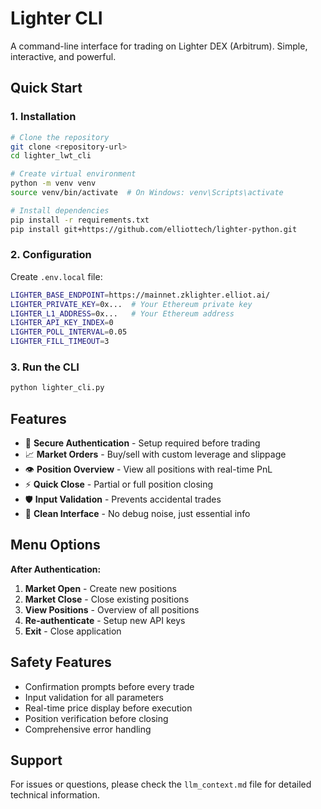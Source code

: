 # Lighter CLI

A command-line interface for trading on Lighter DEX (Arbitrum). Simple, interactive, and powerful.

## Quick Start

### 1. Installation

```bash
# Clone the repository
git clone <repository-url>
cd lighter_lwt_cli

# Create virtual environment
python -m venv venv
source venv/bin/activate  # On Windows: venv\Scripts\activate

# Install dependencies
pip install -r requirements.txt
pip install git+https://github.com/elliottech/lighter-python.git
```

### 2. Configuration

Create `.env.local` file:
```bash
LIGHTER_BASE_ENDPOINT=https://mainnet.zklighter.elliot.ai/
LIGHTER_PRIVATE_KEY=0x...  # Your Ethereum private key
LIGHTER_L1_ADDRESS=0x...   # Your Ethereum address
LIGHTER_API_KEY_INDEX=0
LIGHTER_POLL_INTERVAL=0.05
LIGHTER_FILL_TIMEOUT=3
```

### 3. Run the CLI

```bash
python lighter_cli.py
```

## Features

- 🔐 **Secure Authentication** - Setup required before trading
- 📈 **Market Orders** - Buy/sell with custom leverage and slippage
- 👁️ **Position Overview** - View all positions with real-time PnL
- ⚡ **Quick Close** - Partial or full position closing
- 🛡️ **Input Validation** - Prevents accidental trades
- 🧹 **Clean Interface** - No debug noise, just essential info

## Menu Options

**After Authentication:**
1. **Market Open** - Create new positions
2. **Market Close** - Close existing positions  
3. **View Positions** - Overview of all positions
4. **Re-authenticate** - Setup new API keys
5. **Exit** - Close application

## Safety Features

- Confirmation prompts before every trade
- Input validation for all parameters
- Real-time price display before execution
- Position verification before closing
- Comprehensive error handling

## Support

For issues or questions, please check the `llm_context.md` file for detailed technical information.

